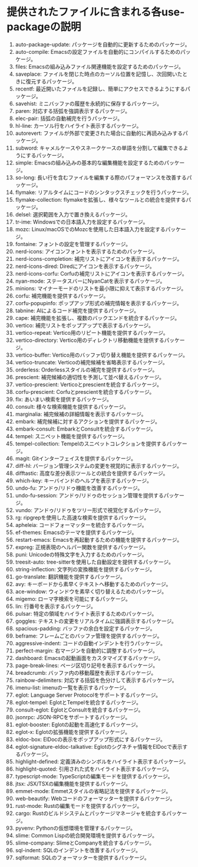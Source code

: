 # 提供されたファイルに含まれる各use-packageの説明

1. auto-package-update: パッケージを自動的に更新するためのパッケージ。
2. auto-compile: Emacsの設定ファイルを自動的にコンパイルするためのパッケージ。
3. files: Emacsの組み込みファイル関連機能を設定するためのパッケージ。
4. saveplace: ファイルを閉じた時点のカーソル位置を記憶し、次回開いたときに復元するパッケージ。
5. recentf: 最近開いたファイルを記録し、簡単にアクセスできるようにするパッケージ。
6. savehist: ミニバッファの履歴を永続的に保存するパッケージ。
7. paren: 対応する括弧を強調表示するパッケージ。
8. elec-pair: 括弧の自動補完を行うパッケージ。
9. hl-line: カーソル行をハイライト表示するパッケージ。
10. autorevert: ファイルが外部で変更された場合に自動的に再読み込みするパッケージ。
11. subword: キャメルケースやスネークケースの単語を分割して編集できるようにするパッケージ。
12. simple: Emacsの組み込みの基本的な編集機能を設定するためのパッケージ。
13. so-long: 長い行を含むファイルを編集する際のパフォーマンスを改善するパッケージ。
14. flymake: リアルタイムにコードのシンタックスチェックを行うパッケージ。
15. flymake-collection: flymakeを拡張し、様々なツールとの統合を提供するパッケージ。
16. delsel: 選択範囲を入力で置き換えるパッケージ。
17. tr-ime: Windowsでの日本語入力を設定するパッケージ。
18. mozc: Linux/macOSでのMozcを使用した日本語入力を設定するパッケージ。
19. fontaine: フォントの設定を管理するパッケージ。
20. nerd-icons: アイコンフォントを表示するためのパッケージ。
21. nerd-icons-completion: 補完リストにアイコンを表示するパッケージ。
22. nerd-icons-dired: Diredにアイコンを表示するパッケージ。
23. nerd-icons-corfu: Corfuの補完リストにアイコンを表示するパッケージ。
24. nyan-mode: ステータスバーにNyanCatを表示するパッケージ。
25. minions: マイナーモードのリストを最小限に抑えて表示するパッケージ。
26. corfu: 補完機能を提供するパッケージ。
27. corfu-popupinfo: ポップアップ形式の補完情報を表示するパッケージ。
28. tabnine: AIによるコード補完を提供するパッケージ。
29. cape: 補完機能を拡張し、複数のバックエンドを統合するパッケージ。
30. vertico: 補完リストをポップアップで表示するパッケージ。
31. vertico-repeat: Vertico用のリピート機能を提供するパッケージ。
32. vertico-directory: Vertico用のディレクトリ移動機能を提供するパッケージ。
33. vertico-buffer: Vertico用のバッファ切り替え機能を提供するパッケージ。
34. vertico-truncate: Verticoの補完候補を省略表示するパッケージ。
35. orderless: Orderlessスタイルの補完を提供するパッケージ。
36. prescient: 補完候補の適切性を予測して並べ替えるパッケージ。
37. vertico-prescient: Verticoとprescientを統合するパッケージ。
38. corfu-prescient: Corfuとprescientを統合するパッケージ。
39. flx: あいまい検索を提供するパッケージ。
40. consult: 様々な検索機能を提供するパッケージ。
41. marginalia: 補完候補の詳細情報を表示するパッケージ。
42. embark: 補完候補に対するアクションを提供するパッケージ。
43. embark-consult: EmbarkとConsultを統合するパッケージ。
44. tempel: スニペット機能を提供するパッケージ。
45. tempel-collection: Tempelのスニペットコレクションを提供するパッケージ。
46. magit: Gitインターフェイスを提供するパッケージ。
47. diff-hl: バージョン管理システムの変更を視覚的に表示するパッケージ。
48. difftastic: 高度な差分表示ツールとの統合を提供するパッケージ。
49. which-key: キーバインドのヘルプを表示するパッケージ。
50. undo-fu: アンドゥ/リドゥ機能を改善するパッケージ。
51. undo-fu-session: アンドゥ/リドゥのセッション管理を提供するパッケージ。
52. vundo: アンドゥ/リドゥをツリー形式で視覚化するパッケージ。
53. rg: ripgrepを使用した高速な検索を提供するパッケージ。
54. apheleia: コードフォーマッターを統合するパッケージ。
55. ef-themes: Emacsのテーマを提供するパッケージ。
56. restart-emacs: Emacsを再起動するための機能を提供するパッケージ。
57. expreg: 正規表現のヘルパー関数を提供するパッケージ。
58. puni: Unicodeの特殊文字を入力するためのパッケージ。
59. treesit-auto: tree-sitterを使用した自動設定を提供するパッケージ。
60. string-inflection: 文字列の変換機能を提供するパッケージ。
61. go-translate: 翻訳機能を提供するパッケージ。
62. avy: キーボードから素早くテキストへ移動するためのパッケージ。
63. ace-window: ウィンドウを素早く切り替えるためのパッケージ。
64. migemo: ローマ字検索を可能にするパッケージ。
65. lin: 行番号を表示するパッケージ。
66. pulsar: 特定の領域をハイライト表示するためのパッケージ。
67. goggles: テキストの変更をリアルタイムに強調表示するパッケージ。
68. spacious-padding: バッファの余白を設定するパッケージ。
69. beframe: フレームごとのバッファ管理を提供するパッケージ。
70. aggressive-indent: コードの自動インデントを行うパッケージ。
71. perfect-margin: 右マージンを自動的に調整するパッケージ。
72. dashboard: Emacsの起動画面をカスタマイズするパッケージ。
73. page-break-lines: ページ区切り記号を表示するパッケージ。
74. breadcrumb: バッファ内の移動履歴を表示するパッケージ。
75. rainbow-delimiters: 対応する括弧を色分けして表示するパッケージ。
76. imenu-list: imenuの一覧を表示するパッケージ。
77. eglot: Language Server Protocolをサポートするパッケージ。
78. eglot-tempel: EglotとTempelを統合するパッケージ。
79. consult-eglot: EglotとConsultを統合するパッケージ。
80. jsonrpc: JSON-RPCをサポートするパッケージ。
81. eglot-booster: Eglotの起動を高速化するパッケージ。
82. eglot-x: Eglotの拡張機能を提供するパッケージ。
83. eldoc-box: ElDocの表示をポップアップ形式にするパッケージ。
84. eglot-signature-eldoc-talkative: Eglotのシグネチャ情報をElDocで表示するパッケージ。
85. highlight-defined: 定義済みのシンボルをハイライト表示するパッケージ。
86. highlight-quoted: 引用された式をハイライト表示するパッケージ。
87. typescript-mode: TypeScriptの編集モードを提供するパッケージ。
88. jtsx: JSX/TSXの編集機能を提供するパッケージ。
89. emmet-mode: Emmetスタイルの省略記法を提供するパッケージ。
90. web-beautify: Webコードのフォーマッターを提供するパッケージ。
91. rust-mode: Rustの編集モードを提供するパッケージ。
92. cargo: Rustのビルドシステムとパッケージマネージャを統合するパッケージ。
93. pyvenv: Pythonの仮想環境を管理するパッケージ。
94. slime: Common Lispの統合開発環境を提供するパッケージ。
95. slime-company: SlimeとCompanyを統合するパッケージ。
96. sql-indent: SQLのインデントを改善するパッケージ。
97. sqlformat: SQLのフォーマッターを提供するパッケージ。
